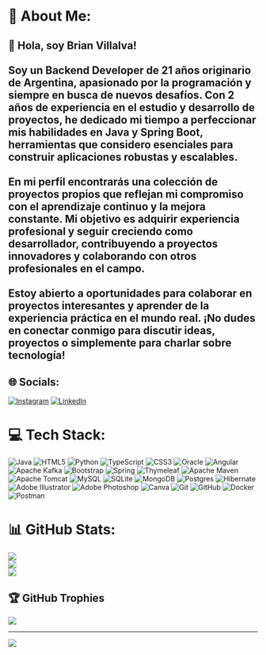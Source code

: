 # 💫 About Me:
## 👋 Hola, soy Brian Villalva!<br><br>Soy un **Backend Developer** de 21 años originario de Argentina, apasionado por la programación y siempre en busca de nuevos desafíos. Con 2 años de experiencia en el estudio y desarrollo de proyectos, he dedicado mi tiempo a perfeccionar mis habilidades en **Java** y **Spring Boot**, herramientas que considero esenciales para construir aplicaciones robustas y escalables.<br><br>En mi perfil encontrarás una colección de proyectos propios que reflejan mi compromiso con el aprendizaje continuo y la mejora constante. Mi objetivo es adquirir experiencia profesional y seguir creciendo como desarrollador, contribuyendo a proyectos innovadores y colaborando con otros profesionales en el campo.<br><br>Estoy abierto a oportunidades para colaborar en proyectos interesantes y aprender de la experiencia práctica en el mundo real. ¡No dudes en conectar conmigo para discutir ideas, proyectos o simplemente para charlar sobre tecnología!<br>


## 🌐 Socials:
[![Instagram](https://img.shields.io/badge/Instagram-%23E4405F.svg?logo=Instagram&logoColor=white)](https://instagram.com/Briann_villalva) [![LinkedIn](https://img.shields.io/badge/LinkedIn-%230077B5.svg?logo=linkedin&logoColor=white)](https://www.linkedin.com/in/brian-villalva-76b822238/) 

# 💻 Tech Stack:
![Java](https://img.shields.io/badge/java-%23ED8B00.svg?style=flat&logo=openjdk&logoColor=white) ![HTML5](https://img.shields.io/badge/html5-%23E34F26.svg?style=flat&logo=html5&logoColor=white) ![Python](https://img.shields.io/badge/python-3670A0?style=flat&logo=python&logoColor=ffdd54) ![TypeScript](https://img.shields.io/badge/typescript-%23007ACC.svg?style=flat&logo=typescript&logoColor=white) ![CSS3](https://img.shields.io/badge/css3-%231572B6.svg?style=flat&logo=css3&logoColor=white) ![Oracle](https://img.shields.io/badge/Oracle-F80000?style=flat&logo=oracle&logoColor=white) ![Angular](https://img.shields.io/badge/angular-%23DD0031.svg?style=flat&logo=angular&logoColor=white) ![Apache Kafka](https://img.shields.io/badge/Apache%20Kafka-000?style=flat&logo=apachekafka) ![Bootstrap](https://img.shields.io/badge/bootstrap-%238511FA.svg?style=flat&logo=bootstrap&logoColor=white) ![Spring](https://img.shields.io/badge/spring-%236DB33F.svg?style=flat&logo=spring&logoColor=white) ![Thymeleaf](https://img.shields.io/badge/Thymeleaf-%23005C0F.svg?style=flat&logo=Thymeleaf&logoColor=white) ![Apache Maven](https://img.shields.io/badge/Apache%20Maven-C71A36?style=flat&logo=Apache%20Maven&logoColor=white) ![Apache Tomcat](https://img.shields.io/badge/apache%20tomcat-%23F8DC75.svg?style=flat&logo=apache-tomcat&logoColor=black) ![MySQL](https://img.shields.io/badge/mysql-4479A1.svg?style=flat&logo=mysql&logoColor=white) ![SQLite](https://img.shields.io/badge/sqlite-%2307405e.svg?style=flat&logo=sqlite&logoColor=white) ![MongoDB](https://img.shields.io/badge/MongoDB-%234ea94b.svg?style=flat&logo=mongodb&logoColor=white) ![Postgres](https://img.shields.io/badge/postgres-%23316192.svg?style=flat&logo=postgresql&logoColor=white) ![Hibernate](https://img.shields.io/badge/Hibernate-59666C?style=flat&logo=Hibernate&logoColor=white) ![Adobe Illustrator](https://img.shields.io/badge/adobe%20illustrator-%23FF9A00.svg?style=flat&logo=adobe%20illustrator&logoColor=white) ![Adobe Photoshop](https://img.shields.io/badge/adobe%20photoshop-%2331A8FF.svg?style=flat&logo=adobe%20photoshop&logoColor=white) ![Canva](https://img.shields.io/badge/Canva-%2300C4CC.svg?style=flat&logo=Canva&logoColor=white) ![Git](https://img.shields.io/badge/git-%23F05033.svg?style=flat&logo=git&logoColor=white) ![GitHub](https://img.shields.io/badge/github-%23121011.svg?style=flat&logo=github&logoColor=white) ![Docker](https://img.shields.io/badge/docker-%230db7ed.svg?style=flat&logo=docker&logoColor=white) ![Postman](https://img.shields.io/badge/Postman-FF6C37?style=flat&logo=postman&logoColor=white)
# 📊 GitHub Stats:
![](https://github-readme-stats.vercel.app/api?username=BrianVill&theme=nightowl&hide_border=false&include_all_commits=false&count_private=false)<br/>
![](https://github-readme-streak-stats.herokuapp.com/?user=BrianVill&theme=nightowl&hide_border=false)<br/>
![](https://github-readme-stats.vercel.app/api/top-langs/?username=BrianVill&theme=nightowl&hide_border=false&include_all_commits=false&count_private=false&layout=compact)

## 🏆 GitHub Trophies
![](https://github-profile-trophy.vercel.app/?username=BrianVill&theme=tokyonight&no-frame=false&no-bg=false&margin-w=4)

---
[![](https://visitcount.itsvg.in/api?id=BrianVill&icon=0&color=0)](https://visitcount.itsvg.in)

<!-- Proudly created with GPRM ( https://gprm.itsvg.in ) -->
